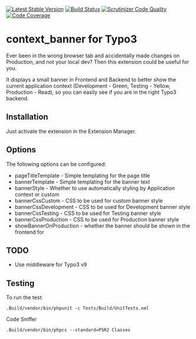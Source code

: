 [![Latest Stable Version](https://poser.pugx.org/carstenwindler/cwhtmlcompressor/version)](https://packagist.org/packages/carstenwindler/cwhtmlcompressor)
[![Build Status](https://api.travis-ci.org/carstenwindler/context_banner.svg?branch=master)](https://travis-ci.org/carstenwindler/cwenvbanner)
[![Scrutinizer Code Quality](https://scrutinizer-ci.com/g/carstenwindler/context_banner/badges/quality-score.png?b=master)](https://scrutinizer-ci.com/g/carstenwindler/context_banner/?branch=master)
[![Code Coverage](https://scrutinizer-ci.com/g/carstenwindler/context_banner/badges/coverage.png?b=master)](https://scrutinizer-ci.com/g/carstenwindler/context_banner/?branch=master)

# context_banner for Typo3

Ever been in the wrong browser tab and accidentally made changes on Production, and not your local dev? Then this extension could be useful for you.

It displays a small banner in Frontend and Backend to better show the current application context (Development - Green, Testing - Yellow, Production - Read), so you can easily see if you are in the right Typo3 backend.

## Installation

Just activate the extension in the Extension Manager. 

## Options

The following options can be configured:

* pageTitleTemplate - Simple templating for the page title
* bannerTemplate - Simple templating for the banner text 
* bannerStyle - Whether to use automatically styling by Application context or custom
* bannerCssCustom - CSS to be used for custom banner style
* bannerCssDevelopment - CSS to be used for Development banner style
* bannerCssTesting - CSS to be used for Testing banner style
* bannerCssProduction - CSS to be used for Production banner style
* showBannerOnProduction - whether the banner should be shown in the frontend for 

## TODO

* Use middleware for Typo3 v9

## Testing

To run the test:

```.Build/vendor/bin/phpunit -c Tests/Build/UnitTests.xml```

Code Sniffer

```.Build/vendor/bin/phpcs --standard=PSR2 Classes```